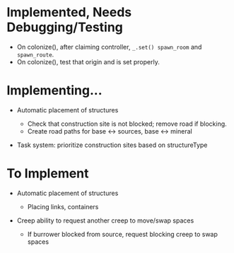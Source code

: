 # Implemented, Needs Debugging/Testing

- On colonize(), after claiming controller, `_.set() spawn_room` and `spawn_route`.
- On colonize(), test that origin and is set properly.



# Implementing...

- Automatic placement of structures
    * Check that construction site is not blocked; remove road if blocking.
    * Create road paths for base <-> sources, base <-> mineral

- Task system: prioritize construction sites based on structureType



# To Implement

- Automatic placement of structures
    - Placing links, containers

- Creep ability to request another creep to move/swap spaces
	- If burrower blocked from source, request blocking creep to swap spaces
